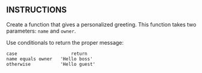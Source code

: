 ## INSTRUCTIONS

Create a function that gives a personalized greeting. This function takes two parameters: `name` and `owner`.

Use conditionals to return the proper message:
```
case	                return
name equals owner	'Hello boss'
otherwise	        'Hello guest'
```
